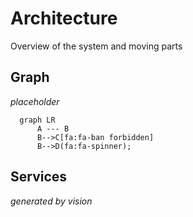 # Architecture

Overview of the system and moving parts

## Graph

_placeholder_

```mermaid
  graph LR
      A --- B
      B-->C[fa:fa-ban forbidden]
      B-->D(fa:fa-spinner);
```

## Services

_generated by vision_
